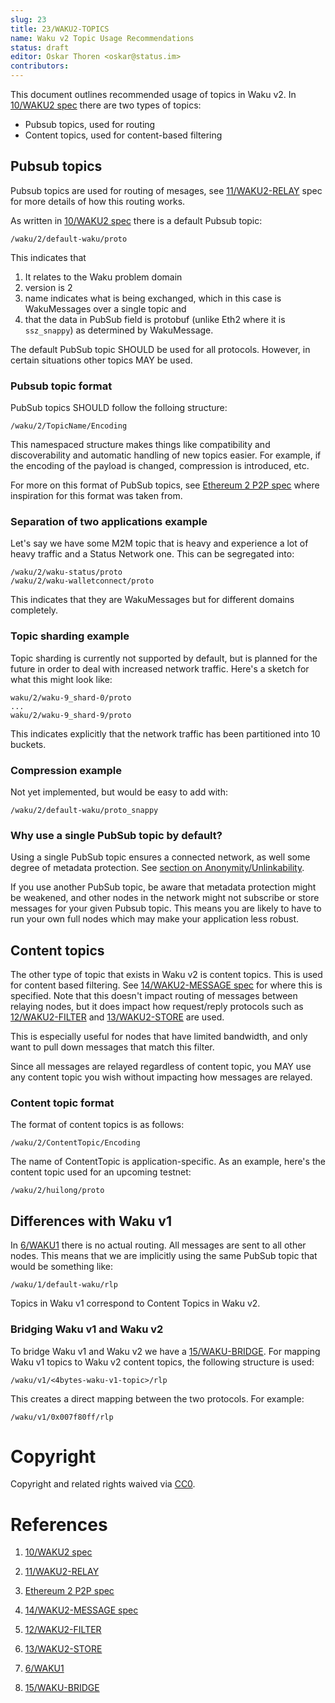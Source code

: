 ```yaml
---
slug: 23
title: 23/WAKU2-TOPICS
name: Waku v2 Topic Usage Recommendations
status: draft
editor: Oskar Thoren <oskar@status.im>
contributors:
---
```


This document outlines recommended usage of topics in Waku v2. In [10/WAKU2 spec](/spec/10) there are two types of topics:

- Pubsub topics, used for routing
- Content topics, used for content-based filtering

## Pubsub topics

Pubsub topics are used for routing of mesages, see [11/WAKU2-RELAY](/spec/11) spec for more details of how this routing works.

As written in [10/WAKU2 spec](/spec/10) there is a default Pubsub topic:

`/waku/2/default-waku/proto`

This indicates that

1) It relates to the Waku problem domain
2) version is 2
3) name indicates what is being exchanged, which in this case is WakuMessages over a single topic and
4) that the data in PubSub field is protobuf (unlike Eth2 where it is `ssz_snappy`) as determined by WakuMessage.

The default PubSub topic SHOULD be used for all protocols.
However, in certain situations other topics MAY be used.

### Pubsub topic format

PubSub topics SHOULD follow the folloing structure:

`/waku/2/TopicName/Encoding`

This namespaced structure makes things like compatibility and discoverability and automatic handling of new topics easier.
For example, if the encoding of the payload is changed, compression is introduced, etc.

For more on this format of PubSub topics, see [Ethereum 2 P2P spec](https://github.com/ethereum/eth2.0-specs/blob/dev/specs/phase0/p2p-interface.md#topics-and-messages) where inspiration for this format was taken from.

### Separation of two applications example

Let's say we have some M2M topic that is heavy and experience a lot of heavy traffic and a Status Network one. This can be segregated into:

```
/waku/2/waku-status/proto
/waku/2/waku-walletconnect/proto
```

This indicates that they are WakuMessages but for different domains completely.

### Topic sharding example

Topic sharding is currently not supported by default, but is planned for the future in order to deal with increased network traffic. Here's a sketch for what this might look like:

```
waku/2/waku-9_shard-0/proto
...
waku/2/waku-9_shard-9/proto
```

This indicates explicitly that the network traffic has been partitioned into 10 buckets.

### Compression example

Not yet implemented, but would be easy to add with:

`/waku/2/default-waku/proto_snappy`

### Why use a single PubSub topic by default?

Using a single PubSub topic ensures a connected network, as well some degree of metadata protection. See [section on Anonymity/Unlinkability](/spec/10/#anonymity--unlinkability).

If you use another PubSub topic, be aware that metadata protection might be weakened,
and other nodes in the network might not subscribe or store messages for your given Pubsub topic.
This means you are likely to have to run your own full nodes which may make your application less robust.

## Content topics

The other type of topic that exists in Waku v2 is content topics.
This is used for content based filtering.
See [14/WAKU2-MESSAGE spec](/spec/14) for where this is specified.
Note that this doesn't impact routing of messages between relaying nodes,
but it does impact how request/reply protocols such as 
[12/WAKU2-FILTER](https://rfc.vac.dev/spec/12/) and [13/WAKU2-STORE](https://rfc.vac.dev/spec/13/) are used.

This is especially useful for nodes that have limited bandwidth,
and only want to pull down messages that match this filter.

Since all messages are relayed regardless of content topic, you MAY use any content topic you wish without impacting how messages are relayed.

### Content topic format

The format of content topics is as follows:

`/waku/2/ContentTopic/Encoding`

The name of ContentTopic is application-specific. As an example, here's the content topic used for an upcoming testnet:

`/waku/2/huilong/proto`

## Differences with Waku v1

In [6/WAKU1](/spec/6) there is no actual routing.
All messages are sent to all other nodes.
This means that we are implicitly using the same PubSub topic that would be something like:

```
/waku/1/default-waku/rlp
```

Topics in Waku v1 correspond to Content Topics in Waku v2.

### Bridging Waku v1 and Waku v2

To bridge Waku v1 and Waku v2 we have a [15/WAKU-BRIDGE](/spec/15).
For mapping Waku v1 topics to Waku v2 content topics,
the following structure is used:

```
/waku/v1/<4bytes-waku-v1-topic>/rlp
```

This creates a direct mapping between the two protocols.
For example:

```
/waku/v1/0x007f80ff/rlp
```

# Copyright

Copyright and related rights waived via
[CC0](https://creativecommons.org/publicdomain/zero/1.0/).

# References

1. [10/WAKU2 spec](/spec/10)

2. [11/WAKU2-RELAY](/spec/11)

3. [Ethereum 2 P2P spec](https://github.com/ethereum/eth2.0-specs/blob/dev/specs/phase0/p2p-interface.md#topics-and-messages)

4. [14/WAKU2-MESSAGE spec](/spec/14)

5. [12/WAKU2-FILTER](https://rfc.vac.dev/spec/12/)

6. [13/WAKU2-STORE](https://rfc.vac.dev/spec/13/)

7. [6/WAKU1](/spec/6)

8. [15/WAKU-BRIDGE](/spec/15)
